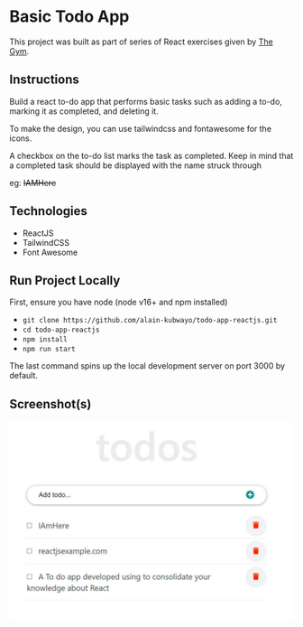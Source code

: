 # Basic Todo App

This project was built as part of series of React exercises given by [The Gym](https://www.thegym-rwanda.com/). 
## Instructions

Build a react to-do app that performs basic tasks such as adding a to-do, marking it as completed, and deleting it.

To make the design, you can use tailwindcss and fontawesome for the icons.

A checkbox on the to-do list marks the task as completed. Keep in mind that a completed task should be displayed with the name struck through

eg: ~~IAMHere~~

## Technologies
* ReactJS
* TailwindCSS
* Font Awesome

## Run Project Locally
First, ensure you have node (node v16+ and npm installed)

* `git clone https://github.com/alain-kubwayo/todo-app-reactjs.git`
* `cd todo-app-reactjs`
* `npm install`
* `npm run start`

The last command spins up the local development server on port 3000 by default.

## Screenshot(s)
![Screenshot](./src/assets/app-screenshot.png)



